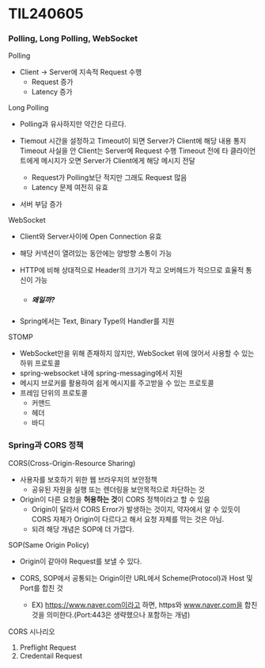 # TIL240605

### Polling, Long Polling, WebSocket

Polling

* Client -> Server에 지속적 Request 수행
  * Request 증가
  * Latency 증가

Long Polling

* Polling과 유사하지만 약간은 다르다.

* Tiemout 시간을 설정하고 Timeout이 되면 Server가 Client에 해당 내용 통지
  Timeout 사실을 안 Client는 Server에 Request 수행
  Timeout 전에 타 클라이언트에게 메시지가 오면 Server가 Client에게 해당 메시지 전달
  * Request가 Polling보단 적지만 그래도 Request 많음
  * Latency 문제 여전히 유효
* 서버 부담 증가

WebSocket

* Client와 Server사이에 Open Connection 유효 

* 해당 커넥션이 열려있는 동안에는 양방향 소통이 가능

* HTTP에 비해 상대적으로 Header의 크기가 작고 오버헤드가 적으므로 효율적 통신이 가능

  * ##### 왜일까?

* Spring에서는 Text, Binary Type의 Handler를 지원

STOMP

* WebSocket만을 위해 존재하지 않지만, WebSocket 위에 얹어서 사용할 수 있는 하위 프로토콜
* spring-websocket 내에 spring-messaging에서 지원
* 메시지 브로커를 활용하여 쉽게 메시지를 주고받을 수 있는 프로토콜
* 프레임 단위의 프로토콜
  * 커맨드
  * 헤더
  * 바디



### Spring과 CORS 정책

CORS(Cross-Origin-Resource Sharing)

* 사용자를 보호하기 위한 웹 브라우저의 보안정책
  * 공유된 자원을 실행 또는 렌더링을 보안목적으로 차단하는 것
* Origin이 다른 요청을 <b>허용하는 것</b>이 CORS 정책이라고 할 수 있음
  * Origin이 달라서 CORS Error가 발생하는 것이지, 약자에서 알 수 있듯이 
    CORS 자체가 Origin이 다르다고 해서 요청 자체를 막는 것은 아님. 
  * 되려 해당 개념은 SOP에 더 가깝다. 

SOP(Same Origin Policy) 

* Origin이 같아야 Request를 보낼 수 있다. 

* CORS, SOP에서 공통되는 Origin이란 URL에서 Scheme(Protocol)과 Host 및 Port를 합친 것
  * EX) https://www.naver.com이라고 하면, https와 www.naver.com을 합친것을 의미한다.(Port:443은 생략했으나 포함하는 개념)

CORS 시나리오

1. Preflight Request
2. Credentail Request

